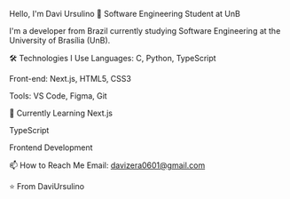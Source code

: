 Hello, I'm Davi Ursulino 👋
Software Engineering Student at UnB

I'm a developer from Brazil currently studying Software Engineering at the University of Brasília (UnB).

🛠️ Technologies I Use
Languages: C, Python, TypeScript

Front-end: Next.js, HTML5, CSS3

Tools: VS Code, Figma, Git

🌱 Currently Learning
Next.js

TypeScript

Frontend Development

📫 How to Reach Me
Email: davizera0601@gmail.com

⭐️ From DaviUrsulino
